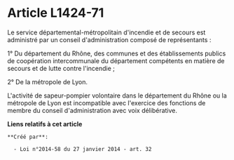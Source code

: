 # Article L1424-71

Le service départemental-métropolitain d'incendie et de secours est administré par un conseil d'administration composé de
représentants :

1° Du département du Rhône, des communes et des établissements publics de coopération intercommunale du département
compétents en matière de secours et de lutte contre l'incendie ;

2° De la métropole de Lyon.

L'activité de sapeur-pompier volontaire dans le département du Rhône ou la métropole de Lyon est incompatible avec l'exercice
des fonctions de membre du conseil d'administration avec voix délibérative.

**Liens relatifs à cet article**

	**Créé par**:

	  - Loi n°2014-58 du 27 janvier 2014 - art. 32
